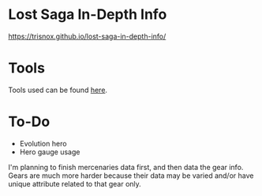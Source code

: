 # Lost Saga In-Depth Info
https://trisnox.github.io/lost-saga-in-depth-info/

# Tools

Tools used can be found [here](https://github.com/Trisnox/lost-saga-in-depth-info/tree/main/tools).

# To-Do
- Evolution hero
- Hero gauge usage

I'm planning to finish mercenaries data first, and then data the gear info. Gears are much more harder because their data may be varied and/or have unique attribute related to that gear only.
